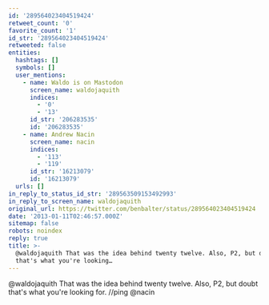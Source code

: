 ```yaml
---
id: '289564023404519424'
retweet_count: '0'
favorite_count: '1'
id_str: '289564023404519424'
retweeted: false
entities:
  hashtags: []
  symbols: []
  user_mentions:
    - name: Waldo is on Mastodon
      screen_name: waldojaquith
      indices:
        - '0'
        - '13'
      id_str: '206283535'
      id: '206283535'
    - name: Andrew Nacin
      screen_name: nacin
      indices:
        - '113'
        - '119'
      id_str: '16213079'
      id: '16213079'
  urls: []
in_reply_to_status_id_str: '289563509153492993'
in_reply_to_screen_name: waldojaquith
original_url: https://twitter.com/benbalter/status/289564023404519424
date: '2013-01-11T02:46:57.000Z'
sitemap: false
robots: noindex
reply: true
title: >-
  @waldojaquith That was the idea behind twenty twelve. Also, P2, but doubt
  that's what you're looking…
---
```


@waldojaquith That was the idea behind twenty twelve. Also, P2, but doubt that's what you're looking for. //ping @nacin